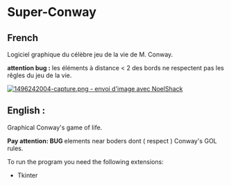 # Super-Conway
<h2>French</h2>
Logiciel graphique du célèbre jeu de la vie de M. Conway.

<strong>attention bug :</strong> les éléments à distance < 2 des bords ne respectent pas les rêgles du jeu de la vie.

<a href="https://www.noelshack.com/2017-22-1496242004-capture.png"><img src="https://image.noelshack.com/minis/2017/22/1496242004-capture.png" border="0" alt="1496242004-capture.png - envoi d'image avec NoelShack" title="1496242004-capture.png"/></a>

<h2>English :</h2>
Graphical Conway's game of life.

<strong>Pay attention: BUG </strong> elements near boders dont ( respect ) Conway's GOL rules.

To run the program you need the following extensions:
<ul>
<li>Tkinter</li>
</ul>
